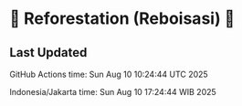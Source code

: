
# 🌳 Reforestation (Reboisasi) 🌲

## Last Updated

GitHub Actions time: Sun Aug 10 10:24:44 UTC 2025

Indonesia/Jakarta time: Sun Aug 10 17:24:44 WIB 2025
